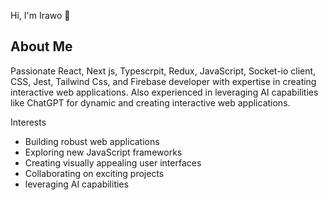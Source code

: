Hi, I'm Irawo 👋

<h2>About Me</h2>
Passionate React, Next js, Typescrpit, Redux, JavaScript, Socket-io client, CSS, Jest, Tailwind Css, and Firebase developer with expertise in creating interactive web applications. Also experienced in leveraging AI capabilities like ChatGPT for dynamic and creating interactive web applications.

Interests
- Building robust web applications
- Exploring new JavaScript frameworks
- Creating visually appealing user interfaces
- Collaborating on exciting projects
- leveraging AI capabilities

